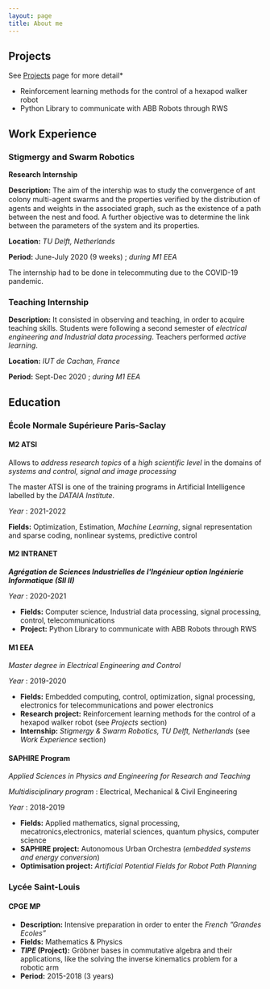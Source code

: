```yaml
---
layout: page
title: About me
---
```


## Projects

See [Projects](/projets/) page for more detail*

- Reinforcement learning methods for the control of a hexapod walker robot
- Python Library to communicate with ABB Robots through RWS

## Work Experience

### Stigmergy and Swarm Robotics

**Research Internship**

**Description:** The aim of the intership was to study the convergence of ant colony multi-agent swarms and
the properties veriﬁed by the distribution of agents and weights in the associated graph, such as the
existence of a path between the nest and food. A further objective was to determine the link between
the parameters of the system and its properties.

**Location:** *TU Delft, Netherlands*

**Period:** June-July 2020 (9 weeks) ; *during M1 EEA*

The internship had to be done in telecommuting due to the COVID-19 pandemic.

### Teaching Internship 

**Description:** It consisted in observing and teaching, in order to acquire teaching skills. Students were following a second semester of *electrical engineering and Industrial data processing*. Teachers performed *active learning*. 

**Location:** *IUT de Cachan, France*

**Period:** Sept-Dec 2020 ; *during M1 EEA*

## Education 

### École Normale Supérieure Paris-Saclay 

#### M2 ATSI

Allows to *address research topics* of a *high scientific level* in the domains of *systems and control, signal and image processing*

The master ATSI is one of the training programs in Artificial Intelligence labelled by the *DATAIA Institute*.

*Year* : 2021-2022

**Fields:** Optimization, Estimation, *Machine Learning*, signal representation and sparse coding, nonlinear systems, predictive control

#### M2 INTRANET

***Agrégation de Sciences Industrielles de l'Ingénieur option Ingénierie Informatique (SII II)***

*Year* : 2020-2021

- **Fields:** Computer science, Industrial data processing, signal processing, control, telecommunications 
- **Project:** Python Library to communicate with ABB Robots through RWS

#### M1 EEA

*Master degree in Electrical Engineering and Control*

*Year* : 2019-2020

- **Fields:** Embedded computing, control, optimization, signal processing, electronics for telecommunications and power electronics
- **Research project:** Reinforcement learning methods for the control of a hexapod walker robot (see *Projects* section)
- **Internship:** *Stigmergy & Swarm Robotics, TU Delft, Netherlands* (see *Work Experience* section)

#### SAPHIRE Program

*Applied Sciences in Physics and Engineering for Research and Teaching*

*Multidisciplinary program* : Electrical, Mechanical & Civil Engineering

*Year* : 2018-2019

- **Fields:** Applied mathematics, signal processing, mecatronics,electronics, material sciences, quantum physics, computer science
- **SAPHIRE project:** Autonomous Urban Orchestra (*embedded systems and energy conversion*)
- **Optimisation project:** *Artificial Potential Fields for Robot Path Planning*

### Lycée Saint-Louis

#### CPGE MP

- **Description:** Intensive preparation in order to enter the *French ”Grandes Ecoles”*
- **Fields:** Mathematics & Physics
- ***TIPE* (Project):** Gröbner bases in commutative algebra and their applications, like the solving the inverse kinematics problem for a robotic arm
- **Period:** 2015-2018 (3 years)
